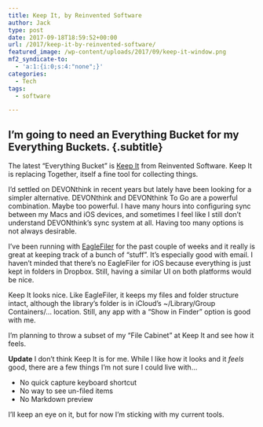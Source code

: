 ```yaml
---
title: Keep It, by Reinvented Software
author: Jack
type: post
date: 2017-09-18T18:59:52+00:00
url: /2017/keep-it-by-reinvented-software/
featured_image: /wp-content/uploads/2017/09/keep-it-window.png
mf2_syndicate-to:
  - 'a:1:{i:0;s:4:"none";}'
categories:
  - Tech
tags:
  - software

---
```

## I&#8217;m going to need an Everything Bucket for my Everything Buckets. {.subtitle}

The latest &#8220;Everything Bucket&#8221; is [Keep It][1] from Reinvented Software. Keep It is replacing Together, itself a fine tool for collecting things.

I&#8217;d settled on DEVONthink in recent years but lately have been looking for a simpler alternative. DEVONthink and DEVONthink To Go are a powerful combination. Maybe too powerful. I have many hours into configuring sync between my Macs and iOS devices, and sometimes I feel like I still don&#8217;t understand DEVONthink&#8217;s sync system at all. Having too many options is not always desirable.

I&#8217;ve been running with [EagleFiler][2] for the past couple of weeks and it really is great at keeping track of a bunch of &#8220;stuff&#8221;. It&#8217;s especially good with email. I haven&#8217;t minded that there&#8217;s no EagleFiler for iOS because everything is just kept in folders in Dropbox. Still, having a similar UI on both platforms would be nice.

Keep It looks nice. Like EagleFiler, it keeps my files and folder structure intact, although the library&#8217;s folder is in iCloud&#8217;s ~/Library/Group Containers/&#8230; location. Still, any app with a &#8220;Show in Finder&#8221; option is good with me.

I&#8217;m planning to throw a subset of my &#8220;File Cabinet&#8221; at Keep It and see how it feels.

**Update** I don&#8217;t think Keep It is for me. While I like how it looks and it _feels_ good, there are a few things I&#8217;m not sure I could live with&#8230;

  * No quick capture keyboard shortcut
  * No way to see un-filed items
  * No Markdown preview

I&#8217;ll keep an eye on it, but for now I&#8217;m sticking with my current tools.

 [1]: http://reinventedsoftware.com/keepit/
 [2]: https://c-command.com/eaglefiler/